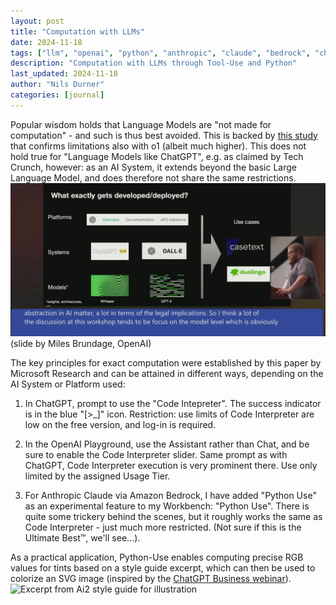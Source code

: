 ```yaml
---
layout: post
title: "Computation with LLMs"
date: 2024-11-18
tags: ["llm", "openai", "python", "anthropic", "claude", "bedrock", "chatgpt", "code interpreter"]
description: "Computation with LLMs through Tool-Use and Python"
last_updated: 2024-11-18
author: "Nils Durner"
categories: [journal]
---
```


Popular wisdom holds that Language Models are "not made for computation" - and such is thus best avoided. This is backed by [this study](https://x.com/yuntiandeng/status/1836114401213989366) that confirms limitations also with o1 (albeit much higher).
This does not hold true for "Language Models like ChatGPT", e.g. as claimed by Tech Crunch, however: as an AI System, it extends beyond the basic Large Language Model, and does therefore not share the same restrictions.
![Models, Systems, Platforms and Use Cases](assets/img/miles-brundage-ai-models-systems-platforms-use-cases.jpg)
(slide by Miles Brundage, OpenAI)
 
The key principles for exact computation were established by this paper by Microsoft Research and can be attained in different ways, depending on the AI System or Platform used:
1. In ChatGPT, prompt to use the "Code Intepreter". The success indicator is in the blue "[>_]" icon. Restriction: use limits of Code Interpreter are low on the free version, and log-in is required.
 
2. In the OpenAI Playground, use the Assistant rather than Chat, and be sure to enable the Code Interpreter slider. Same prompt as with ChatGPT, Code Interpreter execution is very prominent there. Use only limited by the assigned Usage Tier.
 
3. For Anthropic Claude via Amazon Bedrock, I have added "Python Use" as an experimental feature to my Workbench: "Python Use".
There is quite some trickery behind the scenes, but it roughly works the same as Code Interpreter - just much more restricted. (Not sure if this is the Ultimate Best™️, we'll see...).
 
As a practical application, Python-Use enables computing precise RGB values for tints based on a style guide excerpt, which can then be used to colorize an SVG image (inspired by the [ChatGPT Business webinar](https://x.com/TheRealAdamG/status/1852505272708940142)).
![Excerpt from Ai2 style guide for illustration](https://allenai.org/_next/image?url=https%3A%2F%2Fwww.datocms-assets.com%2F64837%2F1722461967-8-3-ai2_color_corepalette2.png&w=3840&q=75)
